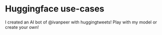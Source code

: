 
# Huggingface use-cases

I created an AI bot of @ivanpeer with huggingtweets!
Play with my model or create your own!


